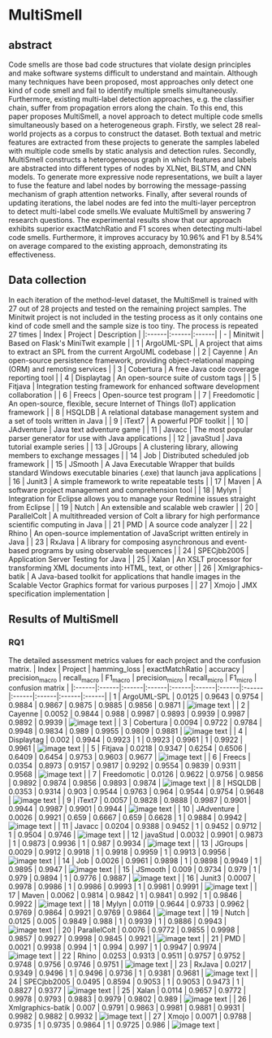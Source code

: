 # MultiSmell

## abstract
Code smells are those bad code structures that violate design principles and make software systems difficult to understand and maintain. Although many techniques have been proposed, most approaches only detect one kind of code smell and fail to identify multiple smells simultaneously. Furthermore, existing multi-label detection approaches, e.g. the classifier chain, suffer from propagation errors along the chain. To this end, this paper proposes MultiSmell, a novel approach to detect multiple code smells simultaneously based on a heterogeneous graph. Firstly, we select 28 real-world projects as a corpus to construct the dataset. Both textual and metric features are extracted from these projects to generate the samples labeled with multiple code smells by static analysis and detection rules. Secondly, MultiSmell constructs a heterogeneous graph in which features and labels are abstracted into different types of nodes by XLNet, BiLSTM, and CNN models. To generate more expressive node representations, we built a layer to fuse the feature and label nodes by borrowing the message-passing mechanism of graph attention networks. Finally, after several rounds of updating iterations, the label nodes are fed into the multi-layer perceptron to detect multi-label code smells.We evaluate MultiSmell by answering 7 research questions. The experimental results show that our approach exhibits superior exactMatchRatio and F1 scores when detecting multi-label code smells. Furthermore, it improves accuracy by 10.96% and F1 by 8.54% on average compared to the existing approach, demonstrating its effectiveness.


## Data collection
In each iteration of the method-level dataset, the MultiSmell is trained with 27 out of 28 projects and tested on the remaining project samples. The Minitwit project is not included in the testing process as it only contains one kind of code smell and the sample size is too tiny. The process is repeated 27 times
| Index | Project | Description |
|:------|:------|:------|
| - | Minitwit | Based on Flask's MiniTwit example |
| 1 | ArgoUML-SPL | A project that aims to extract an SPL from the current ArgoUML codebase |
| 2 | Cayenne | An open-source persistence framework, providing object-relational mapping (ORM) and remoting services |
| 3 | Cobertura | A free Java code coverage reporting tool |
| 4 | Displaytag | An open-source suite of custom tags |
| 5 | Fitjava | Integration testing framework for enhanced software development collaboration |
| 6 | Freecs | Open-source test program |
| 7 | Freedomotic | An open-source, flexible, secure Internet of Things (IoT) application framework |
| 8 | HSQLDB | A relational database management system and a set of tools written in Java |
| 9 | iText7 | A powerful PDF toolkit |
| 10 | JAdventure | Java text adventure game |
| 11 | Javacc | The most popular parser generator for use with Java applications |
| 12 | javaStud | Java tutorial example series |
| 13 | JGroups | A clustering library, allowing members to exchange messages |
| 14 | Job | Distributed scheduled job framework |
| 15 | JSmooth | A Java Executable Wrapper that builds standard Windows executable binaries (.exe) that launch java applications |
| 16 | Junit3 | A simple framework to write repeatable tests |
| 17 | Maven | A software project management and comprehension tool |
| 18 | Mylyn | Integration for Eclipse allows you to manage your Redmine issues straight from Eclipse |
| 19 | Nutch | An extensible and scalable web crawler |
| 20 | ParallelColt | A multithreaded version of Colt a library for high performance scientific computing in Java |
| 21 | PMD | A source code analyzer |
| 22 | Rhino | An open-source implementation of JavaScript written entirely in Java |
| 23 | RxJava | A library for composing asynchronous and event-based programs by using observable sequences |
| 24 | SPECjbb2005 | Application Server Testing for Java |
| 25 | Xalan | An XSLT processor for transforming XML documents into HTML, text, or other |
| 26 | Xmlgraphics-batik | A Java-based toolkit for applications that handle images in the Scalable Vector Graphics format for various purposes |
| 27 | Xmojo | JMX specification implementation |

## Results of MultiSmell
### RQ1
The detailed assessment metrics values for each project and the confusion matrix.
| Index | Project | hamming_loss | exactMatchRatio | accuracy | precision<sub>macro</sub> | recall<sub>macro</sub> | F1<sub>macro</sub> | precision<sub>micro</sub> | recall<sub>micro</sub> | F1<sub>micro</sub> | confusion matrix |
|:------|:------|:------|:------|:------|:------|:------|:------|:------|:------|:------|:------|
| 1 | ArgoUML-SPL | 0.0125 | 0.9643 | 0.9754 | 0.9884 | 0.9867 | 0.9875 | 0.9885 | 0.9856 | 0.9871 | ![image text](https://github.com/lhy-stu/MultiSmell/blob/main/confusion_matrix/1.png) |
| 2 | Cayenne | 0.0052 | 0.9844 | 0.988 | 0.9987 | 0.9893 | 0.9939 | 0.9987 | 0.9892 | 0.9939 | ![image text](https://github.com/lhy-stu/MultiSmell/blob/main/confusion_matrix/1.png) |
| 3 | Cobertura | 0.0094 | 0.9722 | 0.9784 | 0.9948 | 0.9834 | 0.989 | 0.9955 | 0.9809 | 0.9881 | ![image text](https://github.com/lhy-stu/MultiSmell/blob/main/confusion_matrix/1.png) |
| 4 | Displaytag | 0.002 | 0.9944 | 0.9923 | 1 | 0.9923 | 0.9961 | 1 | 0.9922 | 0.9961 | ![image text](https://github.com/lhy-stu/MultiSmell/blob/main/confusion_matrix/1.png) |
| 5 | Fitjava | 0.0218 | 0.9347 | 0.6254 | 0.6506 | 0.6409 | 0.6454 | 0.9753 | 0.9603 | 0.9677 | ![image text](https://github.com/lhy-stu/MultiSmell/blob/main/confusion_matrix/1.png) |
| 6 | Freecs | 0.0354 | 0.8973 | 0.9157 | 0.9817 | 0.9292 | 0.9554 | 0.9839 | 0.9311 | 0.9568 | ![image text](https://github.com/lhy-stu/MultiSmell/blob/main/confusion_matrix/1.png) |
| 7 | Freedomotic | 0.0126 | 0.9622 | 0.9756 | 0.9856 | 0.9892 | 0.9874 | 0.9856 | 0.9893 | 0.9874 | ![image text](https://github.com/lhy-stu/MultiSmell/blob/main/confusion_matrix/1.png) |
| 8 | HSQLDB | 0.0353 | 0.9314 | 0.903 | 0.9544 | 0.9763 | 0.964 | 0.9544 | 0.9754 | 0.9648 | ![image text](https://github.com/lhy-stu/MultiSmell/blob/main/confusion_matrix/1.png) |
| 9 | iText7 | 0.0057 | 0.9828 | 0.9888 | 0.9987 | 0.9901 | 0.9944 | 0.9987 | 0.9901 | 0.9944 | ![image text](https://github.com/lhy-stu/MultiSmell/blob/main/confusion_matrix/1.png) |
| 10 | JAdventure | 0.0026 | 0.9921 | 0.659 | 0.6667 | 0.659 | 0.6628 | 1 | 0.9884 | 0.9942 | ![image text](https://github.com/lhy-stu/MultiSmell/blob/main/confusion_matrix/1.png) |
| 11 | Javacc | 0.0204 | 0.9388 | 0.9452 | 1 | 0.9452 | 0.9712 | 1 | 0.9504 | 0.9746 | ![image text](https://github.com/lhy-stu/MultiSmell/blob/main/confusion_matrix/1.png) |
| 12 | javaStud | 0.0032 | 0.9901 | 0.9873 | 1 | 0.9873 | 0.9936 | 1 | 0.987 | 0.9934 | ![image text](https://github.com/lhy-stu/MultiSmell/blob/main/confusion_matrix/1.png) |
| 13 | JGroups | 0.0029 | 0.9912 | 0.9918 | 1 | 0.9918 | 0.9959 | 1 | 0.9913 | 0.9956 | ![image text](https://github.com/lhy-stu/MultiSmell/blob/main/confusion_matrix/1.png) |
| 14 | Job | 0.0026 | 0.9961 | 0.9898 | 1 | 0.9898 | 0.9949 | 1 | 0.9895 | 0.9947 | ![image text](https://github.com/lhy-stu/MultiSmell/blob/main/confusion_matrix/1.png) |
| 15 | JSmooth | 0.009 | 0.9734 | 0.979 | 1 | 0.979 | 0.9894 | 1 | 0.9776 | 0.9887 | ![image text](https://github.com/lhy-stu/MultiSmell/blob/main/confusion_matrix/1.png) |
| 16 | Junit3 | 0.0007 | 0.9978 | 0.9986 | 1 | 0.9986 | 0.9993 | 1 | 0.9981 | 0.9991 | ![image text](https://github.com/lhy-stu/MultiSmell/blob/main/confusion_matrix/1.png) |
| 17 | Maven | 0.0062 | 0.9814 | 0.9842 | 1 | 0.9841 | 0.992 | 1 | 0.9846 | 0.9922 | ![image text](https://github.com/lhy-stu/MultiSmell/blob/main/confusion_matrix/1.png) |
| 18 | Mylyn | 0.0119 | 0.9644 | 0.9733 | 0.9962 | 0.9769 | 0.9864 | 0.9921 | 0.9769 | 0.9864 | ![image text](https://github.com/lhy-stu/MultiSmell/blob/main/confusion_matrix/1.png) |
| 19 | Nutch | 0.0125 | 0.005 | 0.9849 | 0.988 | 1 | 0.9939 | 1 | 0.9886 | 0.9943 | ![image text](https://github.com/lhy-stu/MultiSmell/blob/main/confusion_matrix/1.png) |
| 20 | ParallelColt | 0.0076 | 0.9772 | 0.9855 | 0.9998 | 0.9857 | 0.9927 | 0.9998 | 0.9845 | 0.9921 | ![image text](https://github.com/lhy-stu/MultiSmell/blob/main/confusion_matrix/1.png) |
| 21 | PMD | 0.0021 | 0.9938 | 0.994 | 1 | 0.994 | 0.997 | 1 | 0.9947 | 0.9974 | ![image text](https://github.com/lhy-stu/MultiSmell/blob/main/confusion_matrix/1.png) |
| 22 | Rhino | 0.0253 | 0.9313 | 0.9511 | 0.9757 | 0.9752 | 0.9748 | 0.9756 | 0.9746 | 0.9751 | ![image text](https://github.com/lhy-stu/MultiSmell/blob/main/confusion_matrix/1.png) |
| 23 | RxJava | 0.0217 | 0.9349 | 0.9496 | 1 | 0.9496 | 0.9736 | 1 | 0.9381 | 0.9681 | ![image text](https://github.com/lhy-stu/MultiSmell/blob/main/confusion_matrix/1.png) |
| 24 | SPECjbb2005 | 0.0495 | 0.8594 | 0.9053 | 1 | 0.9053 | 0.9473 | 1 | 0.8827 | 0.9377 | ![image text](https://github.com/lhy-stu/MultiSmell/blob/main/confusion_matrix/1.png) |
| 25 | Xalan | 0.0114 | 0.9657 | 0.9772 | 0.9978 | 0.9793 | 0.9883 | 0.9979 | 0.9802 | 0.989 | ![image text](https://github.com/lhy-stu/MultiSmell/blob/main/confusion_matrix/1.png) |
| 26 | Xmlgraphics-batik | 0.007 | 0.9791 | 0.9863 | 0.9981 | 0.9881 | 0.9931 | 0.9982 | 0.9882 | 0.9932 | ![image text](https://github.com/lhy-stu/MultiSmell/blob/main/confusion_matrix/1.png) |
| 27 | Xmojo | 0.0071 | 0.9788 | 0.9735 | 1 | 0.9735 | 0.9864 | 1 | 0.9725 | 0.986 | ![image text](https://github.com/lhy-stu/MultiSmell/blob/main/confusion_matrix/1.png) |
